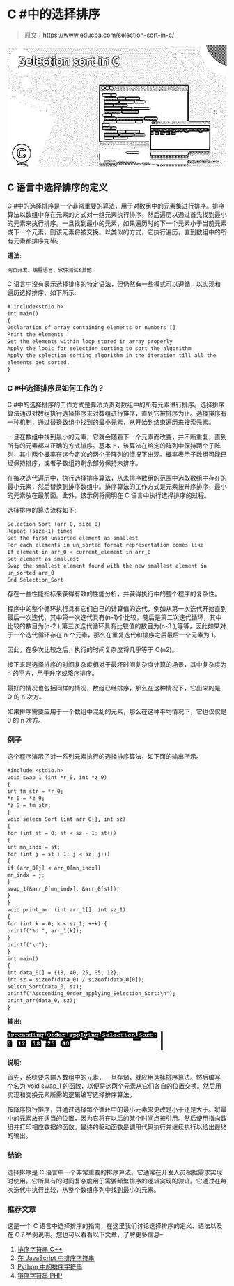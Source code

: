 # C #中的选择排序

> 原文：<https://www.educba.com/selection-sort-in-c/>

![Selection sort in C](img/35c51965d4439d881226ad854292e791.png)



## C 语言中选择排序的定义

C #中的选择排序是一个非常重要的算法，用于对数组中的元素集进行排序。排序算法以数组中存在元素的方式对一组元素执行排序，然后遍历以通过首先找到最小的元素来执行排序。一旦找到最小的元素，如果遍历时的下一个元素小于当前元素或下一个元素，则该元素将被交换。以类似的方式，它执行遍历，直到数组中的所有元素都排序完毕。

**语法:**

<small>网页开发、编程语言、软件测试&其他</small>

C 语言中没有表示选择排序的特定语法，但仍然有一些模式可以遵循，以实现和遍历选择排序，如下所示:

```
# include<stdio.h>
int main()
{
Declaration of array containing elements or numbers []
Print the elements
Get the elements within loop stored in array properly
Apply the logic for selection sorting to sort the algorithm
Apply the selection sorting algorithm in the iteration till all the elements get sorted.
}
```

### C #中选择排序是如何工作的？

C #中的选择排序的工作方式是算法负责对数组中的所有元素进行排序。选择排序算法通过对数组执行选择排序来对数组进行排序，直到它被排序为止。选择排序有一种机制，通过替换数组中找到的最小元素，从开始到结束遍历来搜索元素。

一旦在数组中找到最小的元素，它就会随着下一个元素而改变，并不断重复，直到所有的元素都以正确的方式排序。基本上，该算法在给定的阵列中保持两个子阵列，其中两个概率在迄今定义的两个子阵列的情况下出现。概率表示子数组可能已经保持排序，或者子数组的剩余部分保持未排序。

在每次迭代遍历中，执行选择排序算法，从未排序数组的范围中选取数组中存在的最小元素，然后替换到排序数组中。排序算法的工作方式是元素按升序排序，最小的元素放在最前面。此外，该示例将阐明在 C 语言中执行选择排序的过程。

选择排序的算法流程如下:

```
Selection_Sort (arr_0, size_0)
Repeat (size-1) times
Set the first unsorted element as smallest
For each elements in un_sorted format representation comes like
If element in arr_0 < current_element in arr_0
Set element as smallest
Swap the smallest element found with the new smallest element in un_sorted arr_0
End Selection_Sort
```

存在一些性能指标来获得有效的性能分析，并获得执行中的整个程序的复杂性。

程序中的整个循环执行具有它们自己的计算值的迭代，例如从第一次迭代开始直到最后一次迭代，其中第一次迭代具有(n-1)个比较，随后是第二次迭代循环，其中比较的数目为(n-2 ),第三次迭代循环具有比较值的数目为(n-3 ),等等，因此如果对于一个迭代循环存在 n 个元素，那么在重复迭代和排序之后最后一个元素为 1。

因此，在多次比较之后，执行的时间复杂度将几乎等于 O(n2)。

接下来是选择排序的时间复杂度相对于最坏时间复杂度计算的场景，其中复杂度为 n 的平方，用于升序或降序排序。

最好的情况也包括同样的情况，数组已经排序，那么在这种情况下，它出来的是 O 的 n 次方。

如果排序需要应用于一个数组中混乱的元素，那么在这种平均情况下，它也仅仅是 0 的 n 次方。

### 例子

这个程序演示了对一系列元素执行的选择排序算法，如下面的输出所示。

```
#include <stdio.h>
void swap_1 (int *r_0, int *z_9)
{
int tm_str = *r_0;
*r_0 = *z_9;
*z_9 = tm_str;
}
void selecn_Sort (int arr_0[], int sz)
{
for (int st = 0; st < sz - 1; st++)
{
int mn_indx = st;
for (int j = st + 1; j < sz; j++)
{
if (arr_0[j] < arr_0[mn_indx])
mn_indx = j;
}
swap_1(&arr_0[mn_indx], &arr_0[st]);
}
}
void print_arr (int arr_1[], int sz_1)
{
for (int k = 0; k < sz_1; ++k) {
printf("%d ", arr_1[k]);
}
printf("\n");
}
int main()
{
int data_0[] = {18, 40, 25, 05, 12};
int sz = sizeof(data_0) / sizeof(data_0[0]);
selecn_Sort(data_0, sz);
printf("Asccending_Order_applying_Selection_Sort:\n");
print_arr(data_0, sz);
}
```

**输出:**

![sorting c](img/b374385c93fea678e7badee3f6ff8fce.png)



**说明:**

首先，系统要求输入数组中的元素，一旦存储，就应用选择排序算法。然后编写一个名为 void swap_1 的函数，以便将这两个元素从它们各自的位置交换。然后用实现和交换元素所需的逻辑编写选择排序算法。

按降序执行排序，并通过选择每个循环中的最小元素来更改是小于还是大于。将最小的元素放在适当的位置，因为它将在以后的某个时间点被引用。然后使用指向数组并打印相应数据的函数。最终的驱动函数是调用代码执行并继续执行以给出最终的输出。

### 结论

选择排序是 C 语言中一个非常重要的排序算法。它通常在开发人员根据需求实现时使用。它所具有的时间复杂度用于需要频繁排序的逻辑实现的验证。它通过在每次迭代中执行比较，从整个数组序列中找到最小的元素。

### 推荐文章

这是一个 C 语言中选择排序的指南，在这里我们讨论选择排序的定义、语法以及在 C？举例说明。您也可以看看以下文章，了解更多信息–

1.  [排序字符串 C++](https://www.educba.com/sort-string-c/)
2.  [在 JavaScript 中排序字符串](https://www.educba.com/sort-string-in-javascript/)
3.  [Python 中的排序字符串](https://www.educba.com/sort-string-in-python/)
4.  [排序字符串 PHP](https://www.educba.com/sort-string-php/)





